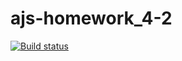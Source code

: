 # ajs-homework_4-2
[![Build status](https://ci.appveyor.com/api/projects/status/smu09as0pmk0g45s?svg=true)](https://ci.appveyor.com/project/B-Mikhail-V/ajs-homework-4-1)